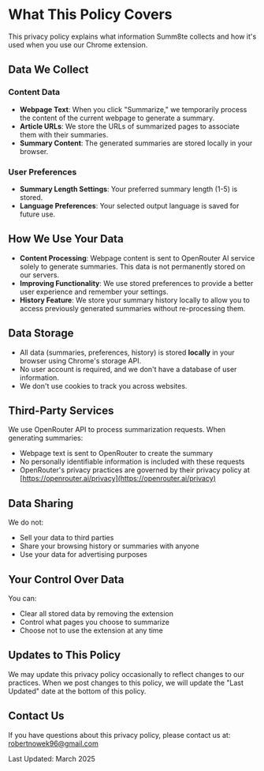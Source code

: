 # What This Policy Covers

This privacy policy explains what information Summ8te collects and how it's used when you use our Chrome extension.

## Data We Collect

### Content Data
- **Webpage Text**: When you click "Summarize," we temporarily process the content of the current webpage to generate a summary.
- **Article URLs**: We store the URLs of summarized pages to associate them with their summaries.
- **Summary Content**: The generated summaries are stored locally in your browser.

### User Preferences
- **Summary Length Settings**: Your preferred summary length (1-5) is stored.
- **Language Preferences**: Your selected output language is saved for future use.

## How We Use Your Data

- **Content Processing**: Webpage content is sent to OpenRouter AI service solely to generate summaries. This data is not permanently stored on our servers.
- **Improving Functionality**: We use stored preferences to provide a better user experience and remember your settings.
- **History Feature**: We store your summary history locally to allow you to access previously generated summaries without re-processing them.

## Data Storage

- All data (summaries, preferences, history) is stored **locally** in your browser using Chrome's storage API.
- No user account is required, and we don't have a database of user information.
- We don't use cookies to track you across websites.

## Third-Party Services

We use OpenRouter API to process summarization requests. When generating summaries:
- Webpage text is sent to OpenRouter to create the summary
- No personally identifiable information is included with these requests
- OpenRouter's privacy practices are governed by their privacy policy at [https://openrouter.ai/privacy](https://openrouter.ai/privacy)

## Data Sharing

We do not:
- Sell your data to third parties
- Share your browsing history or summaries with anyone
- Use your data for advertising purposes

## Your Control Over Data

You can:
- Clear all stored data by removing the extension
- Control what pages you choose to summarize
- Choose not to use the extension at any time

## Updates to This Policy

We may update this privacy policy occasionally to reflect changes to our practices. When we post changes to this policy, we will update the "Last Updated" date at the bottom of this policy.

## Contact Us

If you have questions about this privacy policy, please contact us at: robertnowek96@gmail.com

Last Updated: March 2025